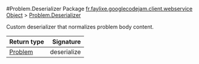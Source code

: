 #Problem.Deserializer
Package [fr.faylixe.googlecodejam.client.webservice](nullfr/faylixe/googlecodejam/client/webservice)
[Object]() > [Problem.Deserializer]()

Custom deserializer that normalizes problem body content.

Return type | Signature
--- | ---:
[Problem]() | deserialize
